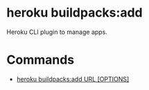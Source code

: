 heroku buildpacks:add
=====================

Heroku CLI plugin to manage apps.
# Commands

* [heroku buildpacks:add URL [OPTIONS]](#buildpacksadd)
